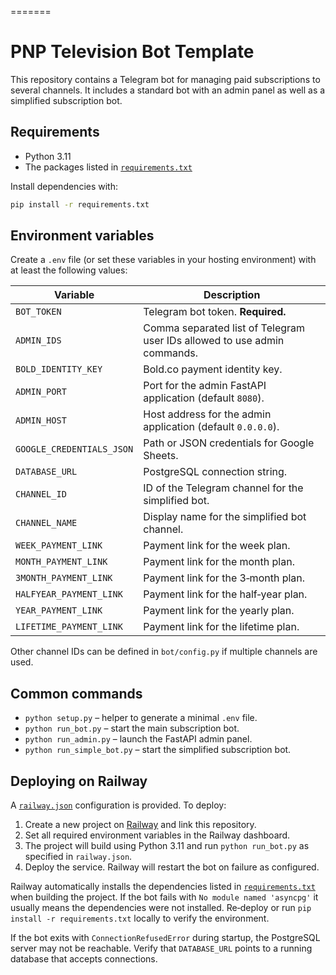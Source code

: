 =======
# PNP Television Bot Template

This repository contains a Telegram bot for managing paid subscriptions to several channels.  It includes a standard bot with an admin panel as well as a simplified subscription bot.

## Requirements

* Python 3.11
* The packages listed in [`requirements.txt`](requirements.txt)

Install dependencies with:

```bash
pip install -r requirements.txt
```

## Environment variables

Create a `.env` file (or set these variables in your hosting environment) with at least the following values:

| Variable | Description |
|----------|-------------|
| `BOT_TOKEN` | Telegram bot token. **Required.** |
| `ADMIN_IDS` | Comma separated list of Telegram user IDs allowed to use admin commands. |
| `BOLD_IDENTITY_KEY` | Bold.co payment identity key. |
| `ADMIN_PORT` | Port for the admin FastAPI application (default `8080`). |
| `ADMIN_HOST` | Host address for the admin application (default `0.0.0.0`). |
| `GOOGLE_CREDENTIALS_JSON` | Path or JSON credentials for Google Sheets. |
| `DATABASE_URL` | PostgreSQL connection string. |
| `CHANNEL_ID` | ID of the Telegram channel for the simplified bot. |
| `CHANNEL_NAME` | Display name for the simplified bot channel. |
| `WEEK_PAYMENT_LINK` | Payment link for the week plan. |
| `MONTH_PAYMENT_LINK` | Payment link for the month plan. |
| `3MONTH_PAYMENT_LINK` | Payment link for the 3‑month plan. |
| `HALFYEAR_PAYMENT_LINK` | Payment link for the half‑year plan. |
| `YEAR_PAYMENT_LINK` | Payment link for the yearly plan. |
| `LIFETIME_PAYMENT_LINK` | Payment link for the lifetime plan. |

Other channel IDs can be defined in `bot/config.py` if multiple channels are used.

## Common commands

* `python setup.py` – helper to generate a minimal `.env` file.
* `python run_bot.py` – start the main subscription bot.
* `python run_admin.py` – launch the FastAPI admin panel.
* `python run_simple_bot.py` – start the simplified subscription bot.

## Deploying on Railway

A [`railway.json`](railway.json) configuration is provided.  To deploy:

1. Create a new project on [Railway](https://railway.app/) and link this repository.
2. Set all required environment variables in the Railway dashboard.
3. The project will build using Python 3.11 and run `python run_bot.py` as specified in `railway.json`.
4. Deploy the service.  Railway will restart the bot on failure as configured.

Railway automatically installs the dependencies listed in
[`requirements.txt`](requirements.txt) when building the project. If the bot
fails with `No module named 'asyncpg'` it usually means the dependencies were
not installed. Re‑deploy or run `pip install -r requirements.txt` locally to
verify the environment.

If the bot exits with `ConnectionRefusedError` during startup, the PostgreSQL
server may not be reachable. Verify that `DATABASE_URL` points to a running
database that accepts connections.

